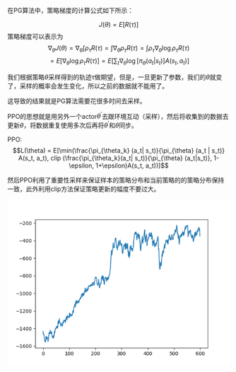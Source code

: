 在PG算法中，策略梯度的计算公式如下所示：

$$
J(\theta) = E[R(\tau)]
$$
策略梯度可以表示为
$$
\nabla_\theta J(\theta) = \nabla_\theta \int \rho_\tau R(\tau) = \int \nabla_\theta \rho_\tau R(\tau) = \int \rho_\tau \nabla_\theta \log\rho_\tau R(\tau)
$$ 
$$
= E[\nabla_\theta \log\rho_\tau R(\tau)] = E[\sum_t\nabla_\theta \log[\pi_\theta(a_t| s_t)] A(s_t, a_t)]
$$

我们根据策略$\theta$采样得到的轨迹$\tau$做期望，但是，一旦更新了参数，我们的$\theta$就变了，采样的概率会发生变化，所以之前的数据就不能用了。

这导致的结果就是PG算法需要花很多时间去采样。

PPO的思想就是用另外一个actor$\theta^\prime$去跟环境互动（采样），然后将收集到的数据去更新$\theta$，将数据重复使用多次后再将$\theta^\prime$和$\theta$同步。

PPO: $$L(\theta) = E[\min(\frac{\pi_{\theta_k} (a_t| s_t)}{\pi_{\theta} (a_t | s_t)} A(s_t, a_t), clip (\frac{\pi_{\theta_k}(a_t| s_t)}{\pi_{\theta} (a_t|s_t)}, 1-\epsilon, 1+\epsilon)A(s_t, a_t))]$$

然后PPO利用了重要性采样来保证样本的策略分布和当前策略的的策略分布保持一致，此外利用clip方法保证策略更新的幅度不要过大。

![](../../Images/RL/1-result-ppo.png)
